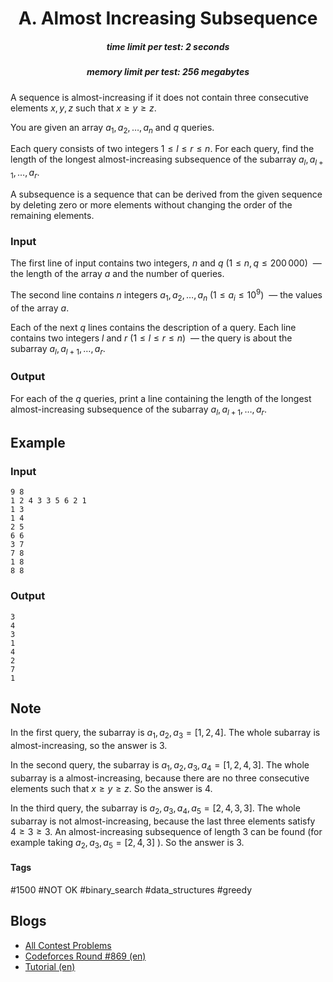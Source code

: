 <h1 style='text-align: center;'> A. Almost Increasing Subsequence</h1>

<h5 style='text-align: center;'>time limit per test: 2 seconds</h5>
<h5 style='text-align: center;'>memory limit per test: 256 megabytes</h5>

A sequence is almost-increasing if it does not contain three consecutive elements $x, y, z$ such that $x\ge y\ge z$.

You are given an array $a_1, a_2, \dots, a_n$ and $q$ queries.

Each query consists of two integers $1\le l\le r\le n$. For each query, find the length of the longest almost-increasing subsequence of the subarray $a_l, a_{l+1}, \dots, a_r$. 

A subsequence is a sequence that can be derived from the given sequence by deleting zero or more elements without changing the order of the remaining elements.

### Input

The first line of input contains two integers, $n$ and $q$ ($1 \leq n, q \leq 200\,000$)  — the length of the array $a$ and the number of queries.

The second line contains $n$ integers $a_1, a_2, \dots, a_n$ ($1 \leq a_i \leq 10^9$)  — the values of the array $a$.

Each of the next $q$ lines contains the description of a query. Each line contains two integers $l$ and $r$ ($1 \leq l \leq r \leq n$)  — the query is about the subarray $a_l, a_{l+1}, \dots, a_r$.

### Output

For each of the $q$ queries, print a line containing the length of the longest almost-increasing subsequence of the subarray $a_l, a_{l+1}, \dots, a_r$.

## Example

### Input


```text
9 8
1 2 4 3 3 5 6 2 1
1 3
1 4
2 5
6 6
3 7
7 8
1 8
8 8
```
### Output


```text
3
4
3
1
4
2
7
1
```
## Note

In the first query, the subarray is $a_1, a_2, a_3 = [1,2,4]$. The whole subarray is almost-increasing, so the answer is $3$.

In the second query, the subarray is $a_1, a_2, a_3,a_4 = [1,2,4,3]$. The whole subarray is a almost-increasing, because there are no three consecutive elements such that $x \geq y \geq z$. So the answer is $4$.

In the third query, the subarray is $a_2, a_3, a_4, a_5 = [2, 4, 3, 3]$. The whole subarray is not almost-increasing, because the last three elements satisfy $4 \geq 3 \geq 3$. An almost-increasing subsequence of length $3$ can be found (for example taking $a_2,a_3,a_5 = [2,4,3]$ ). So the answer is $3$.



#### Tags 

#1500 #NOT OK #binary_search #data_structures #greedy 

## Blogs
- [All Contest Problems](../Codeforces_Round_869_(Div._1).md)
- [Codeforces Round #869 (en)](../blogs/Codeforces_Round_869_(en).md)
- [Tutorial (en)](../blogs/Tutorial_(en).md)
